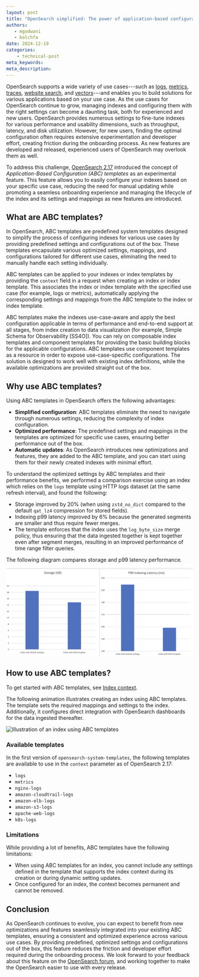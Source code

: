 ```yaml
---
layout: post
title: "OpenSearch simplified: The power of application-based configuration templates"
authors:
   - mgodwani
   - kolchfa
date: 2024-12-19
categories: 
    - technical-post
meta_keywords: 
meta_description: 
---
```


OpenSearch supports a wide variety of use cases---such as [logs](https://opensearch.org/docs/latest/install-and-configure/configuring-opensearch/logs/), [metrics](https://opensearch.org/docs/latest/monitoring-your-cluster/metrics/getting-started/), [traces](https://opensearch.org/docs/latest/data-prepper/common-use-cases/trace-analytics/), [website search](https://opensearch.org/docs/latest/search-plugins/), and [vectors](https://opensearch.org/docs/latest/search-plugins/vector-search/)---and enables you to build solutions for various applications based on your use case. As the use cases for OpenSearch continue to grow, managing indexes and configuring them with the right settings can become a daunting task, both for experienced and new users. OpenSearch provides numerous settings to fine-tune indexes for various performance and usability dimensions, such as throughput, latency, and disk utilization. However, for new users, finding the optimal configuration often requires extensive experimentation and developer effort, creating friction during the onboarding process. As new features are developed and released, experienced users of OpenSearch may overlook them as well.

To address this challenge, [OpenSearch 2.17](https://opensearch.org/blog/introducing-opensearch-2-17/) introduced the concept of _Application-Based Configuration (ABC) templates_ as an experimental feature. This feature allows you to easily configure your indexes based on your specific use case, reducing the need for manual updating while promoting a seamless onboarding experience and managing the lifecycle of the index and its settings and mappings as new features are introduced.


## What are ABC templates?

In OpenSearch, ABC templates are predefined system templates designed to simplify the process of configuring indexes for various use cases by providing predefined settings and configurations out of the box. These templates encapsulate various optimized settings, mappings, and configurations tailored for different use cases, eliminating the need to manually handle each setting individually.

ABC templates can be applied to your indexes or index templates by providing the `context` field in a request when creating an index or index template. This associates the index or index template with the specified use case (for example, logs or metrics), automatically applying the corresponding settings and mappings from the ABC template to the index or index template.

ABC templates make the indexes use-case-aware and apply the best configuration applicable in terms of performance and end-to-end support at all stages, from index creation to data visualization (for example, Simple Schema for Observability [SS4O]). You can rely on composable index templates and component templates for providing the basic building blocks for the applicable configurations. ABC templates use component templates as a resource in order to expose use-case-specific configurations. The solution is designed to work well with existing index definitions, while the available optimizations are provided straight out of the box.


## Why use ABC templates?

Using ABC templates in OpenSearch offers the following advantages:

- **Simplified configuration**: ABC templates eliminate the need to navigate through numerous settings, reducing the complexity of index configuration.
- **Optimized performance**: The predefined settings and mappings in the templates are optimized for specific use cases, ensuring better performance out of the box.
- **Automatic updates**: As OpenSearch introduces new optimizations and features, they are added to the ABC template, and you can start using them for their newly created indexes with minimal effort.


To understand the optimized settings by ABC templates and their performance benefits, we performed a comparison exercise using an index which relies on the `logs` template using HTTP logs dataset (at the same refresh interval), and found the following:

- Storage improved by 20% (when using `zstd_no_dict` compared to the default `qat_lz4` compression for stored fields).
- Indexing p99 latency improved by 6% because the generated segments are smaller and thus require fewer merges.
- The template enforces that the index uses the `log_byte_size` merge policy, thus ensuring that the data ingested together is kept together even after segment merges, resulting in an improved performance of time range filter queries.

The following diagram compares storage and p99 latency performance.

![Application-based template performance comparison](/assets/media/blog-images/2024-12-20-OpenSearch-Simplified-The-Power-of-Application-Based-Templates/perf-comparison.png)

## How to use ABC templates?

To get started with ABC templates, see [Index context](https://opensearch.org/docs/latest/im-plugin/index-context/).

The following animation illustrates creating an index using ABC templates. The template sets the required mappings and settings to the index. Additionally, it configures direct integration with OpenSearch dashboards for the data ingested thereafter.

![Illustration of an index using ABC templates](/assets/media/blog-images/2024-12-20-OpenSearch-Simplified-The-Power-of-Application-Based-Templates/demo.gif)

### Available templates

In the first version of `opensearch-system-templates`, the following templates are available to use in the `context` parameter as of OpenSearch 2.17:

* `logs`
* `metrics`
* `nginx-logs`
* `amazon-cloudtrail-logs`
* `amazon-elb-logs`
* `amazon-s3-logs`
* `apache-web-logs`
* `k8s-logs`

### Limitations

While providing a lot of benefits, ABC templates have the following limitations:

* When using ABC templates for an index, you cannot include any settings defined in the template that supports the index context during its creation or during dynamic setting updates.
* Once configured for an index, the context becomes permanent and cannot be removed.

## Conclusion

As OpenSearch continues to evolve, you can expect to benefit from new optimizations and features seamlessly integrated into your existing ABC templates, ensuring a consistent and optimized experience across various use cases. By providing predefined, optimized settings and configurations out of the box, this feature reduces the friction and developer effort required during the onboarding process. We look forward to your feedback about this feature on the [OpenSearch forum](https://forum.opensearch.org/), and working together to make the OpenSearch easier to use with every release. 
